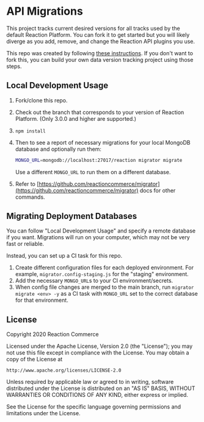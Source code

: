 # API Migrations

This project tracks current desired versions for all tracks used by the default Reaction Platform. You can fork it to get started but you will likely diverge as you add, remove, and change the Reaction API plugins you use.

This repo was created by following [these instructions](https://github.com/reactioncommerce/migrator#usage). If you don't want to fork this, you can build your own data version tracking project using those steps.

## Local Development Usage

1. Fork/clone this repo.
2. Check out the branch that corresponds to your version of Reaction Platform. (Only 3.0.0 and higher are supported.)
3. `npm install`
4. Then to see a report of necessary migrations for your local MongoDB database and optionally run them:

    ```sh
    MONGO_URL=mongodb://localhost:27017/reaction migrator migrate
    ```

    Use a different `MONGO_URL` to run them on a different database.
5. Refer to [https://github.com/reactioncommerce/migrator](https://github.com/reactioncommerce/migrator) docs for other commands.

## Migrating Deployment Databases

You can follow "Local Development Usage" and specify a remote database if you want. Migrations will run on your computer, which may not be very fast or reliable.

Instead, you can set up a CI task for this repo.

1. Create different configuration files for each deployed environment. For example, `migrator.config-staging.js` for the "staging" environment.
2. Add the necessary `MONGO_URL`s to your CI environment/secrets.
3. When config file changes are merged to the main branch, run `migrator migrate <env> -y` as a CI task with `MONGO_URL` set to the correct database for that environment.

## License
Copyright 2020 Reaction Commerce

Licensed under the Apache License, Version 2.0 (the "License");
you may not use this file except in compliance with the License.
You may obtain a copy of the License at

    http://www.apache.org/licenses/LICENSE-2.0

Unless required by applicable law or agreed to in writing, software
distributed under the License is distributed on an "AS IS" BASIS,
WITHOUT WARRANTIES OR CONDITIONS OF ANY KIND, either express or implied.

See the License for the specific language governing permissions and
limitations under the License.
